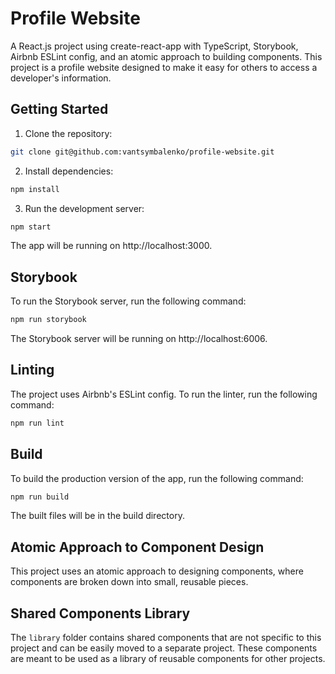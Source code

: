 # Profile Website

A React.js project using create-react-app with TypeScript, Storybook, Airbnb ESLint config, and an atomic approach to building components. This project is a profile website designed to make it easy for others to access a developer's information.

## Getting Started

1. Clone the repository:

```bash
git clone git@github.com:vantsymbalenko/profile-website.git
```

2. Install dependencies:

```bash
npm install
```

3. Run the development server:

```bash
npm start
```

The app will be running on http://localhost:3000.

## Storybook

To run the Storybook server, run the following command:

```bash
npm run storybook
```

The Storybook server will be running on http://localhost:6006.

## Linting

The project uses Airbnb's ESLint config. To run the linter, run the following command:

```bash
npm run lint
```

## Build

To build the production version of the app, run the following command:

```bash
npm run build
```

The built files will be in the build directory.

## Atomic Approach to Component Design

This project uses an atomic approach to designing components, where components are broken down into small, reusable pieces.

## Shared Components Library

The `library` folder contains shared components that are not specific to this project and can be easily moved to a separate project. These components are meant to be used as a library of reusable components for other projects.
